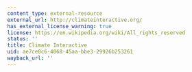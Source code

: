```yaml
---
content_type: external-resource
external_url: http://climateinteractive.org/
has_external_license_warning: true
license: https://en.wikipedia.org/wiki/All_rights_reserved
status: ''
title: Climate Interactive
uid: ae7ce0c6-4068-45aa-bbe3-29926b253261
wayback_url: ''
---
```

